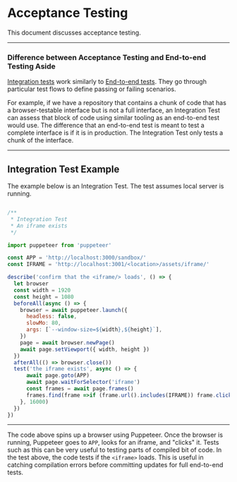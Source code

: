 # Acceptance Testing

This document discusses acceptance testing.

----

### Difference between Acceptance Testing and End-to-end Testing Aside

[Integration tests](https://en.wikipedia.org/wiki/Integration_testing) work similarly to [End-to-end tests](https://medium.freecodecamp.org/why-end-to-end-testing-is-important-for-your-team-cb7eb0ec1504). They go through particular test flows to define passing or failing scenarios.

For example, if we have a repository that contains a chunk of code that has a browser-testable interface but is not a full interface, an Integration Test can assess that block of code using similar tooling as an end-to-end test would use. The difference that an end-to-end test is meant to test a complete interface is if it is in production. The Integration Test only tests a chunk of the interface.

----

## Integration Test Example

The example below is an Integration Test. The test assumes local server is running.

```javascript

/**
 * Integration Test
 * An iframe exists
 */

import puppeteer from 'puppeteer'

const APP = 'http://localhost:3000/sandbox/'
const IFRAME = 'http://localhost:3001/<location>/assets/iframe/'

describe('confirm that the <iframe/> loads', () => {
  let browser
  const width = 1920
  const height = 1080
  beforeAll(async () => {
    browser = await puppeteer.launch({
      headless: false,
      slowMo: 80,
      args: [`--window-size=${width},${height}`],
    })
    page = await browser.newPage()
    await page.setViewport({ width, height })
  })
  afterAll(() => browser.close())
  test('the iframe exists', async () => {
      await page.goto(APP)
      await page.waitForSelector('iframe')
      const frames = await page.frames()
      frames.find(frame =>if (frame.url().includes(IFRAME)) frame.click())
    }, 16000)
  })
})

```

----

The code above spins up a browser using Puppeteer. Once the browser is running, Puppeteer goes to `APP`, looks for an iframe, and "clicks" it. Tests such as this can be very useful to testing parts of compiled bit of code. In the test above, the code tests if the `<iframe>` loads. This is useful in catching compilation errors before committing updates for full end-to-end tests.
